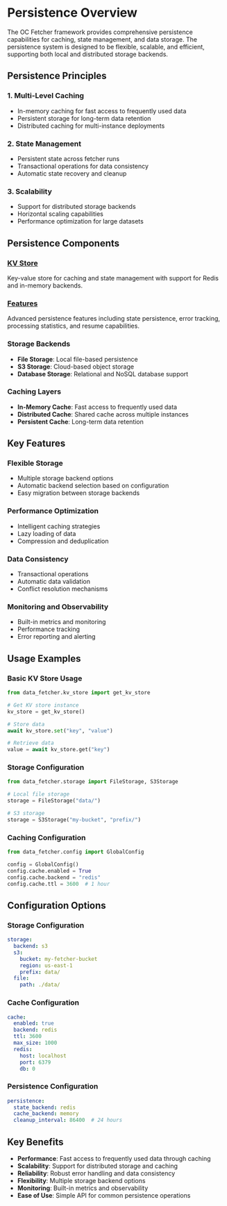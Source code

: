 # Persistence Overview

The OC Fetcher framework provides comprehensive persistence capabilities for caching, state management, and data storage. The persistence system is designed to be flexible, scalable, and efficient, supporting both local and distributed storage backends.

## Persistence Principles

### 1. **Multi-Level Caching**
- In-memory caching for fast access to frequently used data
- Persistent storage for long-term data retention
- Distributed caching for multi-instance deployments

### 2. **State Management**
- Persistent state across fetcher runs
- Transactional operations for data consistency
- Automatic state recovery and cleanup

### 3. **Scalability**
- Support for distributed storage backends
- Horizontal scaling capabilities
- Performance optimization for large datasets

## Persistence Components

### [KV Store](kv_store.md)
Key-value store for caching and state management with support for Redis and in-memory backends.

### [Features](features.md)
Advanced persistence features including state persistence, error tracking, processing statistics, and resume capabilities.

### **Storage Backends**
- **File Storage**: Local file-based persistence
- **S3 Storage**: Cloud-based object storage
- **Database Storage**: Relational and NoSQL database support

### **Caching Layers**
- **In-Memory Cache**: Fast access to frequently used data
- **Distributed Cache**: Shared cache across multiple instances
- **Persistent Cache**: Long-term data retention

## Key Features

### **Flexible Storage**
- Multiple storage backend options
- Automatic backend selection based on configuration
- Easy migration between storage backends

### **Performance Optimization**
- Intelligent caching strategies
- Lazy loading of data
- Compression and deduplication

### **Data Consistency**
- Transactional operations
- Automatic data validation
- Conflict resolution mechanisms

### **Monitoring and Observability**
- Built-in metrics and monitoring
- Performance tracking
- Error reporting and alerting

## Usage Examples

### **Basic KV Store Usage**
```python
from data_fetcher.kv_store import get_kv_store

# Get KV store instance
kv_store = get_kv_store()

# Store data
await kv_store.set("key", "value")

# Retrieve data
value = await kv_store.get("key")
```

### **Storage Configuration**
```python
from data_fetcher.storage import FileStorage, S3Storage

# Local file storage
storage = FileStorage("data/")

# S3 storage
storage = S3Storage("my-bucket", "prefix/")
```

### **Caching Configuration**
```python
from data_fetcher.config import GlobalConfig

config = GlobalConfig()
config.cache.enabled = True
config.cache.backend = "redis"
config.cache.ttl = 3600  # 1 hour
```

## Configuration Options

### **Storage Configuration**
```yaml
storage:
  backend: s3
  s3:
    bucket: my-fetcher-bucket
    region: us-east-1
    prefix: data/
  file:
    path: ./data/
```

### **Cache Configuration**
```yaml
cache:
  enabled: true
  backend: redis
  ttl: 3600
  max_size: 1000
  redis:
    host: localhost
    port: 6379
    db: 0
```

### **Persistence Configuration**
```yaml
persistence:
  state_backend: redis
  cache_backend: memory
  cleanup_interval: 86400  # 24 hours
```

## Key Benefits

- **Performance**: Fast access to frequently used data through caching
- **Scalability**: Support for distributed storage and caching
- **Reliability**: Robust error handling and data consistency
- **Flexibility**: Multiple storage backend options
- **Monitoring**: Built-in metrics and observability
- **Ease of Use**: Simple API for common persistence operations
